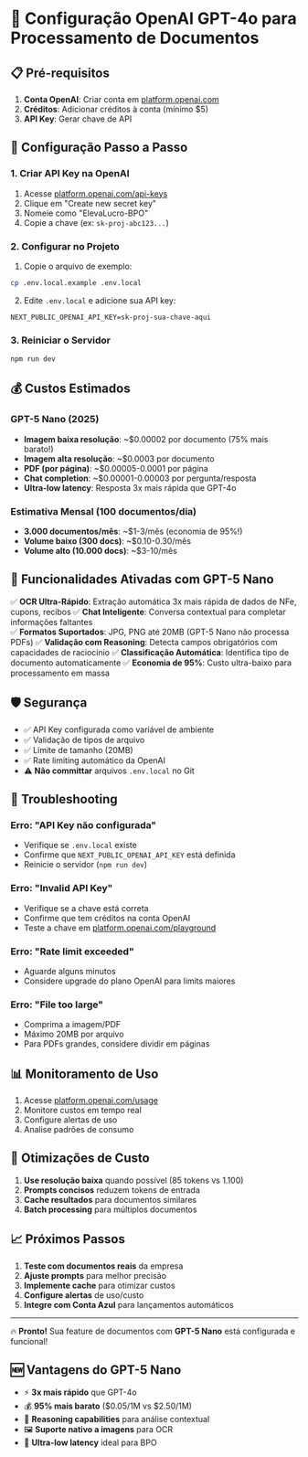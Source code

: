 # 🤖 Configuração OpenAI GPT-4o para Processamento de Documentos

## 📋 Pré-requisitos

1. **Conta OpenAI**: Criar conta em [platform.openai.com](https://platform.openai.com)
2. **Créditos**: Adicionar créditos à conta (mínimo $5)
3. **API Key**: Gerar chave de API

## 🔧 Configuração Passo a Passo

### 1. Criar API Key na OpenAI

1. Acesse [platform.openai.com/api-keys](https://platform.openai.com/api-keys)
2. Clique em "Create new secret key"
3. Nomeie como "ElevaLucro-BPO"
4. Copie a chave (ex: `sk-proj-abc123...`)

### 2. Configurar no Projeto

1. Copie o arquivo de exemplo:
```bash
cp .env.local.example .env.local
```

2. Edite `.env.local` e adicione sua API key:
```env
NEXT_PUBLIC_OPENAI_API_KEY=sk-proj-sua-chave-aqui
```

### 3. Reiniciar o Servidor

```bash
npm run dev
```

## 💰 Custos Estimados

### GPT-5 Nano (2025)
- **Imagem baixa resolução**: ~$0.00002 por documento (75% mais barato!)
- **Imagem alta resolução**: ~$0.0003 por documento  
- **PDF (por página)**: ~$0.00005-0.0001 por página
- **Chat completion**: ~$0.00001-0.00003 por pergunta/resposta
- **Ultra-low latency**: Resposta 3x mais rápida que GPT-4o

### Estimativa Mensal (100 documentos/dia)
- **3.000 documentos/mês**: ~$1-3/mês (economia de 95%!)
- **Volume baixo (300 docs)**: ~$0.10-0.30/mês
- **Volume alto (10.000 docs)**: ~$3-10/mês

## 🚀 Funcionalidades Ativadas com GPT-5 Nano

✅ **OCR Ultra-Rápido**: Extração automática 3x mais rápida de dados de NFe, cupons, recibos
✅ **Chat Inteligente**: Conversa contextual para completar informações faltantes  
✅ **Formatos Suportados**: JPG, PNG até 20MB (GPT-5 Nano não processa PDFs)
✅ **Validação com Reasoning**: Detecta campos obrigatórios com capacidades de raciocínio
✅ **Classificação Automática**: Identifica tipo de documento automaticamente
✅ **Economia de 95%**: Custo ultra-baixo para processamento em massa

## 🛡️ Segurança

- ✅ API Key configurada como variável de ambiente
- ✅ Validação de tipos de arquivo
- ✅ Limite de tamanho (20MB)
- ✅ Rate limiting automático da OpenAI
- ⚠️ **Não committar** arquivos `.env.local` no Git

## 🔧 Troubleshooting

### Erro: "API Key não configurada"
- Verifique se `.env.local` existe
- Confirme que `NEXT_PUBLIC_OPENAI_API_KEY` está definida
- Reinicie o servidor (`npm run dev`)

### Erro: "Invalid API Key"
- Verifique se a chave está correta
- Confirme que tem créditos na conta OpenAI
- Teste a chave em [platform.openai.com/playground](https://platform.openai.com/playground)

### Erro: "Rate limit exceeded"
- Aguarde alguns minutos
- Considere upgrade do plano OpenAI para limits maiores

### Erro: "File too large"
- Comprima a imagem/PDF
- Máximo 20MB por arquivo
- Para PDFs grandes, considere dividir em páginas

## 📊 Monitoramento de Uso

1. Acesse [platform.openai.com/usage](https://platform.openai.com/usage)
2. Monitore custos em tempo real
3. Configure alertas de uso
4. Analise padrões de consumo

## 🎯 Otimizações de Custo

1. **Use resolução baixa** quando possível (85 tokens vs 1.100)
2. **Prompts concisos** reduzem tokens de entrada
3. **Cache resultados** para documentos similares
4. **Batch processing** para múltiplos documentos

## 📈 Próximos Passos

1. **Teste com documentos reais** da empresa
2. **Ajuste prompts** para melhor precisão
3. **Implemente cache** para otimizar custos
4. **Configure alertas** de uso/custo
5. **Integre com Conta Azul** para lançamentos automáticos

---

🔥 **Pronto!** Sua feature de documentos com **GPT-5 Nano** está configurada e funcional!

## 🆕 Vantagens do GPT-5 Nano

- ⚡ **3x mais rápido** que GPT-4o
- 💰 **95% mais barato** ($0.05/1M vs $2.50/1M)
- 🧠 **Reasoning capabilities** para análise contextual
- 🖼️ **Suporte nativo a imagens** para OCR
- 🎯 **Ultra-low latency** ideal para BPO